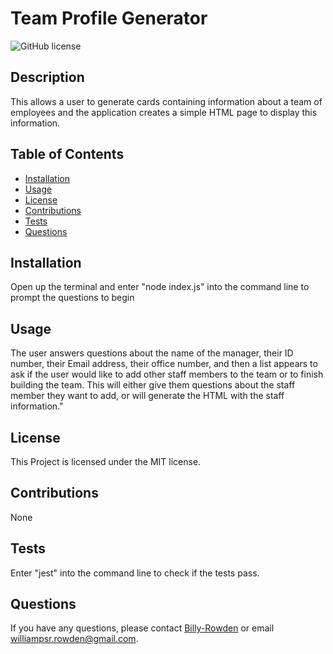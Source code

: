 # Team Profile Generator

![GitHub license](https://img.shields.io/badge/license-MIT-orange.svg)

## Description
This allows a user to generate cards containing information about a team of employees and the application creates a simple HTML page to display this information.

## Table of Contents
- [Installation](#installation)
- [Usage](#usage)
- [License](#license)
- [Contributions](#contributions)
- [Tests](#tests)
- [Questions](#questions)

## Installation
Open up the terminal and enter "node index.js" into the command line to prompt the questions to begin

## Usage
The user answers questions about the name of the manager, their ID number, their Email address, their office number, and then a list appears to ask if the user would like to add other staff members to the team or to finish building the team. This will either give them questions about the staff member they want to add, or will generate the HTML with the staff information."

## License
This Project is licensed under the MIT license.

## Contributions
None

## Tests
Enter "jest" into the command line to check if the tests pass.

## Questions
If you have any questions, please contact [Billy-Rowden](https://github.com/Billy-Rowden) or email williampsr.rowden@gmail.com.
